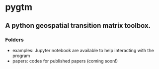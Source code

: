 # pygtm
## A python geospatial transition matrix toolbox.

### Folders
- examples: Jupyter notebook are available to help interacting with the program
- papers: codes for published papers (coming soon!)